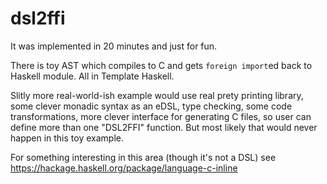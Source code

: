 # dsl2ffi

It was implemented in 20 minutes and just for fun.

There is toy AST which compiles to C and gets `foreign import`ed back
to Haskell module. All in Template Haskell.

Slitly more real-world-ish example would use real prety printing library,
some clever monadic syntax as an eDSL, type checking, some code transformations,
more clever interface for generating C files, so user can define more than
one "DSL2FFI" function. But most likely that would never happen in this toy example.

For something interesting in this area (though it's not a DSL) see
https://hackage.haskell.org/package/language-c-inline
